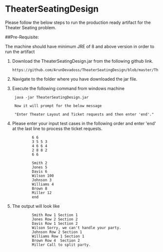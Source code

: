 # TheaterSeatingDesign

Please follow the below steps to run the production ready artifact for the Theater Seating problem.

##Pre-Requisite:

The machine should have minimum JRE of 8 and above version in order to run the artifact

1)	Download the TheaterSeatingDesign.jar from the following github link.

		https://github.com/ArunDevadoss/TheaterSeatingDesign/blob/master/TheaterSeatingDesign.jar

2) Navigate to the folder where you have downloaded the jar file.

3) Execute the following command from windows machine
	
		java -jar TheaterSeatingDesign.jar
	
		Now it will prompt for the below message
	
		"Enter Theater Layout and Ticket requests and then enter 'end'."
	
4) Please enter your input test cases in the following order and enter 'end' at the last line to process the ticket requests.

				6 6
				3 5 5 3
				4 6 6 4
				2 8 8 2
				6 6

				Smith 2
				Jones 5
				Davis 6
				Wilson 100
				Johnson 3
				Williams 4
				Brown 8
				Miller 12
				end

5) The output will look like  
				
				Smith Row 1 Section 1
				Jones Row 2 Section 2
				Davis Row 1 Section 2
				Wilson Sorry, we can't handle your party.
				Johnson Row 2 Section 1
				Williams Row 1 Section 1
				Brown Row 4  Section 2
				Miller Call to split party.


